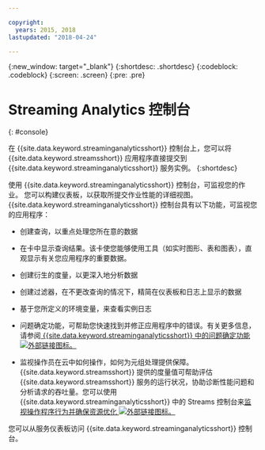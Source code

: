 ```yaml
---

copyright:
  years: 2015, 2018
lastupdated: "2018-04-24"

---
```


<!-- Attribute definitions -->
{:new_window: target="_blank"}
{:shortdesc: .shortdesc}
{:codeblock: .codeblock}
{:screen: .screen}
{:pre: .pre}

# Streaming Analytics 控制台
{: #console}

在 {{site.data.keyword.streaminganalyticsshort}} 控制台上，您可以将 {{site.data.keyword.streamsshort}} 应用程序直接提交到 {{site.data.keyword.streaminganalyticsshort}} 服务实例。
{:shortdesc}

使用 {{site.data.keyword.streaminganalyticsshort}} 控制台，可监视您的作业。
您可以构建仪表板，以获取所提交作业性能的详细视图。
{{site.data.keyword.streaminganalyticsshort}} 控制台具有以下功能，可监视您的应用程序：


* 创建查询，以重点处理您所在意的数据
* 在卡中显示查询结果。该卡使您能够使用工具（如实时图形、表和图表），直观显示有关您应用程序的重要数据。

* 创建衍生的度量，以更深入地分析数据
* 创建过滤器，在不更改查询的情况下，精简在仪表板和日志上显示的数据
* 基于您所定义的环境变量，来查看实例日志
* 问题确定功能，可帮助您快速找到并修正应用程序中的错误。有关更多信息，请参阅[ {{site.data.keyword.streaminganalyticsshort}} 中的问题确定功能 ![外部链接图标](../../icons/launch-glyph.svg "外部链接图标")。](https://wp.me/p4IICn-4cx)
* 监视操作员在云中如何操作，如何为元组处理提供保障。{{site.data.keyword.streamsshort}} 提供的度量值可帮助评估 {{site.data.keyword.streamsshort}} 服务的运行状况，协助诊断性能问题和分析请求的吞吐量。您可以使用 {{site.data.keyword.streaminganalyticsshort}} 中的 Streams 控制台来[监视操作程序行为并确保资源优化 ![外部链接图标](../../icons/launch-glyph.svg "外部链接图标")。](https://wp.me/p4IICn-4bH)


您可以从服务仪表板访问 {{site.data.keyword.streaminganalyticsshort}} 控制台。


<!--The {{site.data.keyword.streaminganalyticsshort}} console is translated into the following languages: Brazilian Portuguese, French, German, Italian, Japanese, Korean, Simplified Chinese, Spanish, Traditional Chinese. Change the language setting in your browser to view the console in your preferred language. -->
